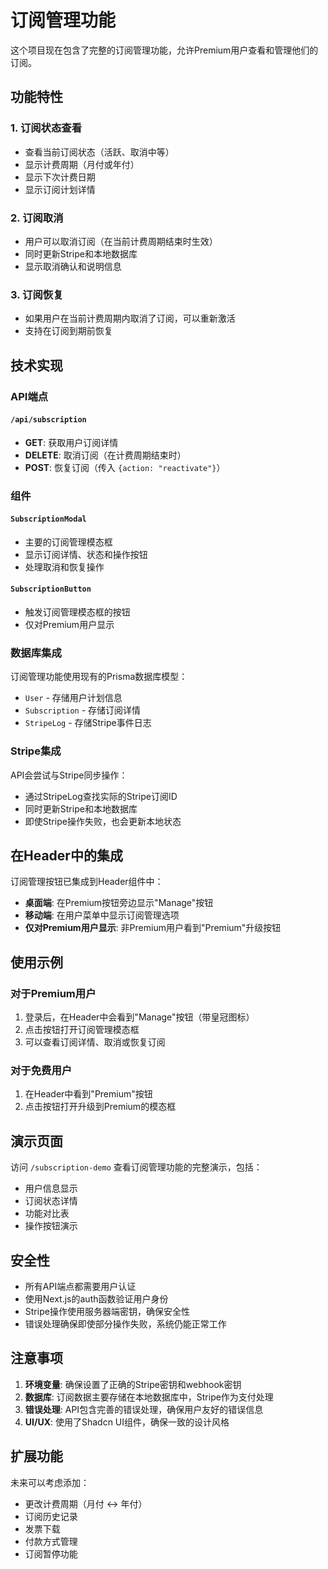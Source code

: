 # 订阅管理功能

这个项目现在包含了完整的订阅管理功能，允许Premium用户查看和管理他们的订阅。

## 功能特性

### 1. 订阅状态查看
- 查看当前订阅状态（活跃、取消中等）
- 显示计费周期（月付或年付）
- 显示下次计费日期
- 显示订阅计划详情

### 2. 订阅取消
- 用户可以取消订阅（在当前计费周期结束时生效）
- 同时更新Stripe和本地数据库
- 显示取消确认和说明信息

### 3. 订阅恢复
- 如果用户在当前计费周期内取消了订阅，可以重新激活
- 支持在订阅到期前恢复

## 技术实现

### API端点

#### `/api/subscription` 
- **GET**: 获取用户订阅详情
- **DELETE**: 取消订阅（在计费周期结束时）
- **POST**: 恢复订阅（传入 `{action: "reactivate"}`）

### 组件

#### `SubscriptionModal`
- 主要的订阅管理模态框
- 显示订阅详情、状态和操作按钮
- 处理取消和恢复操作

#### `SubscriptionButton`
- 触发订阅管理模态框的按钮
- 仅对Premium用户显示

### 数据库集成

订阅管理功能使用现有的Prisma数据库模型：
- `User` - 存储用户计划信息
- `Subscription` - 存储订阅详情
- `StripeLog` - 存储Stripe事件日志

### Stripe集成

API会尝试与Stripe同步操作：
- 通过StripeLog查找实际的Stripe订阅ID
- 同时更新Stripe和本地数据库
- 即使Stripe操作失败，也会更新本地状态

## 在Header中的集成

订阅管理按钮已集成到Header组件中：

- **桌面端**: 在Premium按钮旁边显示"Manage"按钮
- **移动端**: 在用户菜单中显示订阅管理选项
- **仅对Premium用户显示**: 非Premium用户看到"Premium"升级按钮

## 使用示例

### 对于Premium用户
1. 登录后，在Header中会看到"Manage"按钮（带皇冠图标）
2. 点击按钮打开订阅管理模态框
3. 可以查看订阅详情、取消或恢复订阅

### 对于免费用户
1. 在Header中看到"Premium"按钮
2. 点击按钮打开升级到Premium的模态框

## 演示页面

访问 `/subscription-demo` 查看订阅管理功能的完整演示，包括：
- 用户信息显示
- 订阅状态详情
- 功能对比表
- 操作按钮演示

## 安全性

- 所有API端点都需要用户认证
- 使用Next.js的auth函数验证用户身份
- Stripe操作使用服务器端密钥，确保安全性
- 错误处理确保即使部分操作失败，系统仍能正常工作

## 注意事项

1. **环境变量**: 确保设置了正确的Stripe密钥和webhook密钥
2. **数据库**: 订阅数据主要存储在本地数据库中，Stripe作为支付处理
3. **错误处理**: API包含完善的错误处理，确保用户友好的错误信息
4. **UI/UX**: 使用了Shadcn UI组件，确保一致的设计风格

## 扩展功能

未来可以考虑添加：
- 更改计费周期（月付 ↔ 年付）
- 订阅历史记录
- 发票下载
- 付款方式管理
- 订阅暂停功能 